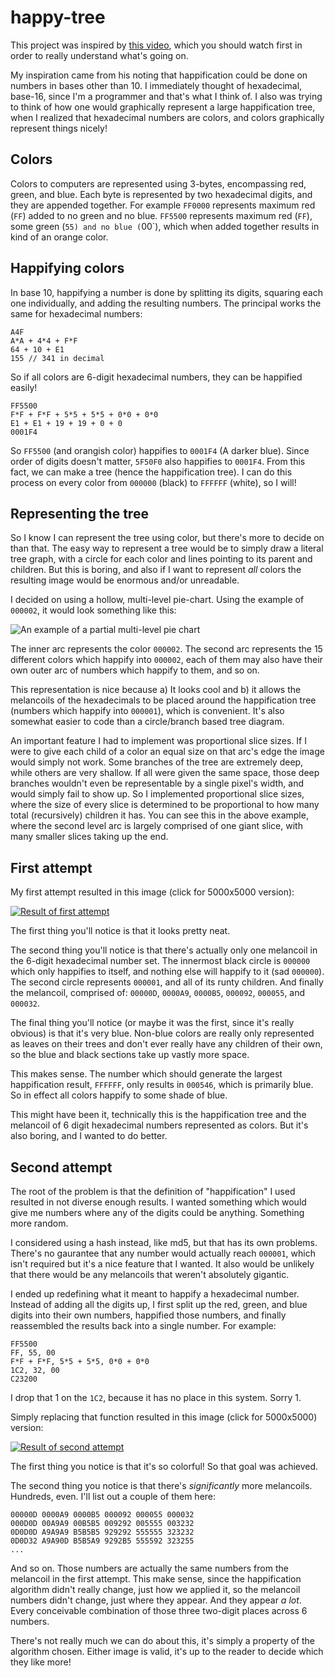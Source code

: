 # happy-tree

This project was inspired by [this video](https://www.youtube.com/watch?v=_DpzAvb3Vk4),
which you should watch first in order to really understand what's going on.

My inspiration came from his noting that happification could be done on numbers
in bases other than 10. I immediately thought of hexadecimal, base-16, since I'm
a programmer and that's what I think of. I also was trying to think of how one
would graphically represent a large happification tree, when I realized that
hexadecimal numbers are colors, and colors graphically represent things nicely!

## Colors

Colors to computers are represented using 3-bytes, encompassing red, green, and
blue. Each byte is represented by two hexadecimal digits, and they are appended
together. For example `FF0000` represents maximum red (`FF`) added to no green
and no blue. `FF5500` represents maximum red (`FF`), some green (`55) and no
blue (`00`), which when added together results in kind of an orange color.

## Happifying colors

In base 10, happifying a number is done by splitting its digits, squaring each
one individually, and adding the resulting numbers. The principal works the same
for hexadecimal numbers:

```
A4F
A*A + 4*4 + F*F
64 + 10 + E1
155 // 341 in decimal
```

So if all colors are 6-digit hexadecimal numbers, they can be happified easily!

```
FF5500
F*F + F*F + 5*5 + 5*5 + 0*0 + 0*0
E1 + E1 + 19 + 19 + 0 + 0
0001F4
```

So `FF5500` (and orangish color) happifies to `0001F4` (A darker blue). Since
order of digits doesn't matter, `5F50F0` also happifies to `0001F4`. From this
fact, we can make a tree (hence the happification tree). I can do this process
on every color from `000000` (black) to `FFFFFF` (white), so I will!

## Representing the tree

So I know I can represent the tree using color, but there's more to decide on
than that. The easy way to represent a tree would be to simply draw a literal
tree graph, with a circle for each color and lines pointing to its parent and
children. But this is boring, and also if I want to represent *all* colors the
resulting image would be enormous and/or unreadable.

I decided on using a hollow, multi-level pie-chart. Using the example
of `000002`, it would look something like this:

![An example of a partial multi-level pie chart](/img/partial.png)

The inner arc represents the color `000002`. The second arc represents the 15
different colors which happify into `000002`, each of them may also have their
own outer arc of numbers which happify to them, and so on.

This representation is nice because a) It looks cool and b) it allows the
melancoils of the hexadecimals to be placed around the happification tree
(numbers which happify into `000001`), which is convenient. It's also somewhat
easier to code than a circle/branch based tree diagram.

An important feature I had to implement was proportional slice sizes. If I were
to give each child of a color an equal size on that arc's edge the image would simply not work.
Some branches of the tree are
extremely deep, while others are very shallow. If all were given the same space,
those deep branches wouldn't even be representable by a single pixel's width,
and would simply fail to show up. So I implemented proportional slice sizes,
where the size of every slice is determined to be proportional to how many total
(recursively) children it has. You can see this in the above example, where the
second level arc is largely comprised of one giant slice, with many smaller
slices taking up the end.

## First attempt

My first attempt resulted in this image (click for 5000x5000 version):

[![Result of first attempt](/img/happy-tree-blue-small.png)](/img/happy-tree-blue.png)

The first thing you'll notice is that it looks pretty neat.

The second thing you'll notice is that there's actually only one melancoil in
the 6-digit hexadecimal number set. The innermost black circle is `000000` which
only happifies to itself, and nothing else will happify to it (sad `000000`).
The second circle represents `000001`, and all of its runty children. And
finally the melancoil, comprised of: `00000D`, `0000A9`, `0000B5`, `000092`,
`000055`, and `000032`.

The final thing you'll notice (or maybe it was the first, since it's really
obvious) is that it's very blue. Non-blue colors are really only represented as
leaves on their trees and don't ever really have any children of their own, so
the blue and black sections take up vastly more space.

This makes sense. The number which should generate the largest happification
result, `FFFFFF`, only results in `000546`, which is primarily blue. So in effect
all colors happify to some shade of blue.

This might have been it, technically this is the happification tree and the
melancoil of 6 digit hexadecimal numbers represented as colors. But it's also
boring, and I wanted to do better.

## Second attempt

The root of the problem is that the definition of "happification" I used
resulted in not diverse enough results. I wanted something which would give me
numbers where any of the digits could be anything. Something more random.

I considered using a hash instead, like md5, but that has its own problems.
There's no gaurantee that any number would actually reach `000001`, which isn't
required but it's a nice feature that I wanted. It also would be unlikely that
there would be any melancoils that weren't absolutely gigantic.

I ended up redefining what it meant to happify a hexadecimal number. Instead of
adding all the digits up, I first split up the red, green, and blue digits into
their own numbers, happified those numbers, and finally reassembled the results
back into a single number. For example:

```
FF5500
FF, 55, 00
F*F + F*F, 5*5 + 5*5, 0*0 + 0*0
1C2, 32, 00
C23200
```

I drop that 1 on the `1C2`, because it has no place in this system. Sorry 1.

Simply replacing that function resulted in this image (click for 5000x5000) version:

[![Result of second attempt](/img/happy-tree-colors-small.png)](/img/happy-tree-colors.png)

The first thing you notice is that it's so colorful! So that goal was achieved.

The second thing you notice is that there's *significantly* more melancoils.
Hundreds, even. I'll list out a couple of them here:

```
00000D 0000A9 0000B5 000092 000055 000032
000D0D 00A9A9 00B5B5 009292 005555 003232
0D0D0D A9A9A9 B5B5B5 929292 555555 323232
0D0D32 A9A90D B5B5A9 9292B5 555592 323255
...
```

And so on. Those numbers are actually the same numbers from the
melancoil in the first attempt. This make sense, since the happification
algorithm didn't really change, just how we applied it, so the melancoil numbers
didn't change, just where they appear. And they appear *a lot*. Every
conceivable combination of those three two-digit places across 6 numbers.

There's not really much we can do about this, it's simply a property of the
algorithm chosen. Either image is valid, it's up to the reader to decide which
they like more!
